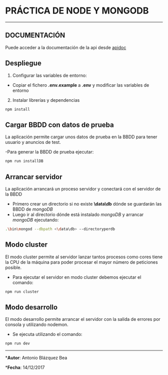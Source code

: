 # PRÁCTICA DE NODE Y MONGODB
---
## DOCUMENTACIÓN 
Puede acceder a la documentación de la api desde [apidoc](http://localhost:3000/apidoc)

## Despliegue 
1. Configurar las variables de entorno:
- Copiar el fichero **.env.example** a **.env** y modificar las variables de entorno 
2. Instalar librerías y dependencias
```bash
npm install
```
## Cargar BBDD con datos de prueba
La aplicación permite cargar unos datos de prueba en la BBDD para tener usuario y anuncios de test.

-Para generar la BBDD de prueba ejecutar:
```bash
npm run installDB
```
## Arrancar servidor
La aplicación arrancará un proceso servidor y conectará con el servidor de la BBDD

- Primero crear un directorio si no existe **\data\db** dónde se guardarán las BBDD de *mongoDB*
- Luego ir al directorio dónde está instalado *mongoDB* y arrancar *mongoDB* ejecutando:
```bash
.\bin\mongod --dbpath <\data\db> --directoryperdb
```
## Modo cluster
El modo cluster permite al servidor lanzar tantos procesos como cores tiene la CPU de la máquina para poder procesar el mayor número de peticiones posible.
 
- Para ejecutar el servidor en modo cluster debemos ejecutar el comando:
```bash
npm run cluster
```
## Modo desarrollo 
El modo desarrollo permite arrancar el servidor con la salida de errores por consola y utilizando nodemon.

- Se ejecuta utilizando el comando:
```bash
npm run dev
```
----
***Autor**: Antonio Blázquez Bea

***Fecha**: 14/12/2017
